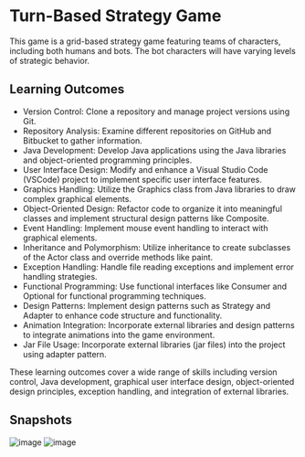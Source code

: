 # Turn-Based Strategy Game

This game is a grid-based strategy game featuring teams of characters, including both humans and bots. The bot characters will have varying levels of strategic behavior.


## Learning Outcomes

- Version Control: Clone a repository and manage project versions using Git.
- Repository Analysis: Examine different repositories on GitHub and Bitbucket to gather information.
- Java Development: Develop Java applications using the Java libraries and object-oriented programming principles.
- User Interface Design: Modify and enhance a Visual Studio Code (VSCode) project to implement specific user interface features.
- Graphics Handling: Utilize the Graphics class from Java libraries to draw complex graphical elements.
- Object-Oriented Design: Refactor code to organize it into meaningful classes and implement structural design patterns like Composite.
- Event Handling: Implement mouse event handling to interact with graphical elements.
- Inheritance and Polymorphism: Utilize inheritance to create subclasses of the Actor class and override methods like paint.
- Exception Handling: Handle file reading exceptions and implement error handling strategies.
- Functional Programming: Use functional interfaces like Consumer and Optional for functional programming techniques.
- Design Patterns: Implement design patterns such as Strategy and Adapter to enhance code structure and functionality.
- Animation Integration: Incorporate external libraries and design patterns to integrate animations into the game environment.
- Jar File Usage: Incorporate external libraries (jar files) into the project using adapter pattern.

  
These learning outcomes cover a wide range of skills including version control, Java development, graphical user interface design, object-oriented design principles, exception handling, and integration of external libraries.


## Snapshots

![image](https://github.com/H4hmad/Turn-Based-Strategy-Game/assets/140472428/27cdac45-a912-441c-ab1f-cbf8b489a119)
![image](https://github.com/H4hmad/Turn-Based-Strategy-Game/assets/140472428/19edd1fc-e031-4d92-9626-79b881b5bddb)

